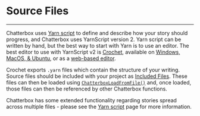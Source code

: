 # Source Files

---

Chatterbox uses [Yarn script](concept-yarn-script) to define and describe how your story should progress, and Chatterbox uses YarnScript version 2. Yarn script can be written by hand, but the best way to start with Yarn is to use an editor. The best editor to use with YarnScript v2 is [Crochet](https://github.com/FaultyFunctions/Crochet), available on [Windows, MacOS, & Ubuntu](https://github.com/FaultyFunctions/Crochet/releases), or as a [web-based editor](https://faultyfunctions.github.io/Crochet/).

Crochet exports `.yarn` files which contain the structure of your writing. Source files should be included with your project as [Included Files](https://manual.yoyogames.com/Settings/Included_Files.htm). These files can then be loaded using [`ChatterboxLoadFromFile()`](reference-configuration#chatterboxloadfromfilefilename-aliasname) and, once loaded, those files can then be referenced by other Chatterbox functions.

Chatterbox has some extended functionality regarding stories spread across multiple files - please see the [Yarn script](concept-yarn-script#links-between-nodes) page for more information.
